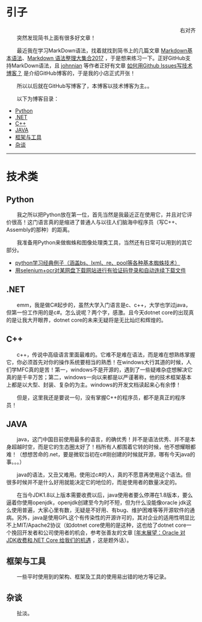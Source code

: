 # 引子
<div style="text-align: right"> 右对齐 </div>
&emsp;&emsp;突然发现简书上面有很多好文章！</br>

&emsp;&emsp;最近我在学习MarkDown语法，找着就找到简书上的几篇文章 [Markdown基本语法](https://www.jianshu.com/p/191d1e21f7ed)、[Markdown 语法整理大集合2017](https://www.jianshu.com/p/b03a8d7b1719) ，于是想来练习一下。正好GitHub支持MarkDown语法，且 [johnnian](https://github.com/johnnian/Blog) 等作者正好有文章 [如何用Github Issues写技术博客？](https://www.jianshu.com/p/7c2cce028d29) 是介绍GitHub博客的，于是我的小店正式开张！</br>

&emsp;&emsp;所以以后就在GitHub写博客了，本博客以技术博客为主。。</br>

&emsp;&emsp;以下为博客目录：

- [Python](https://github.com/AndrewChien/Blog/projects/1)
- [.NET](https://github.com/AndrewChien/Blog/projects/2)
- [C++](https://github.com/AndrewChien/Blog/projects/3)
- [JAVA](https://github.com/AndrewChien/Blog/projects/4)
- [框架与工具](https://github.com/AndrewChien/Blog/projects/6)
- [杂谈](https://github.com/AndrewChien/Blog/projects/5)

------

# 技术类

## Python

&emsp;&emsp;我之所以把Python放在第一位，首先当然是我最近正在使用它，并且对它评价很高！这门语言真的是缩进了普通人与以往人们脑海中程序员（写C++、Assembly的那种）的距离。

&emsp;&emsp;我准备用Python来做蜘蛛和图像处理类工具，当然还有日常可以用到的其它部分。

* [python学习经典例子（涵盖bs、lxml、re、pool等各种基本蜘蛛技术）](https://github.com/AndrewChien/PythonSpiders)
* [用selenium+ocr对某网盘下载网站进行有验证码登录和自动连续下载文件](https://github.com/AndrewChien/Blog/issues/1)


## .NET

&emsp;&emsp;emm，我是做C#起步的，虽然大学入门语言是c、c++，大学也学过java，但第一份工作用的是c#。怎么说呢？两个字，感激。且今天dotnet core的出现真的是让我大开眼界，dotnet core的未来无疑将是无比灿烂和辉煌的。

## C++

&emsp;&emsp;c++，传说中高级语言里面最难的。它难不是难在语法，而是难在想熟练掌握它，你必须首先对你的操作系统要相当的熟悉！在windows大行其道的时候，人们学MFC真的是苦！第一，windows不是开源的，遇到了一些疑难杂症想解决它真的是千辛万苦；第二，windows一向以来都是以严谨著称，他的技术框架基本上都是以大型、封装、复杂的为主。windows的开发文档读起来心有余悸！

&emsp;&emsp;但是，这里我还是要说一句，没有掌握C++的程序员，都不是真正的程序员！

## JAVA

&emsp;&emsp;java，这门中国目前使用最多的语言，的确优秀！并不是语法优秀、并不是本身超越时空，而是它的生态圈太好了！档所有人都围着它转的时候，他不想耀眼都难！（想想苦命的.net，要是微软当初在c#刚创建的时候就开源，哪有今天java的事。。。）

&emsp;&emsp;java的语法，又丑又难用。使用过c#的人，真的不愿意再使用这个语法。但很多时候并不是什么好用就能决定它的地位的，而是使用者的数量决定的。

&emsp;&emsp;在当今JDK1.8以上版本需要收费以后，java使用者要么停滞在1.8版本，要么逼着你使用openjdk，openjdk创建至今为时不短，但为什么没能像oracle jdk这么使用普遍，大家心里有数，无疑是不好用、有bug、维护困难等等开源软件的通病。另外，java是使用GPL这个有传染性的开源许可的，其对企业的适用性明显比不上MIT/Apache2协议（如dotnet core使用的是这种，这也给了dotnet core一个挽回开发者和公司使用者的机会，参考张善友的文章 [[年末展望：Oracle 对 JDK收费和.NET Core 给我们的机遇](https://www.cnblogs.com/shanyou/p/10198757.html) ，这是题外话）。



## 框架与工具

&emsp;&emsp;一些平时使用到的架构、框架及工具的使用易出错的地方等记录。



## 杂谈

&emsp;&emsp;扯淡。


